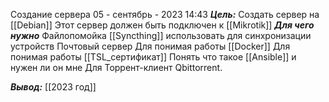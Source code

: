 
Создание сервера
 05 - сентябрь - 2023  14:43 
***Цель:*** 
	Создать сервер на [[Debian]]
	Этот сервер должен быть подключен к [[Mikrotik]]
***Для чего нужно*** 
	Файлопомойка
	[[Syncthing]] использовать для синхронизации устройств
	Почтовый сервер
	Для понимая работы [[Docker]]
	Для понимая работы [[TSL_сертификат]]
	Понять что такое [[Ansible]] и нужен ли он мне
	Для Торрент-клиент Qbittorrent.
	
***Вывод:*** [[2023 год]]